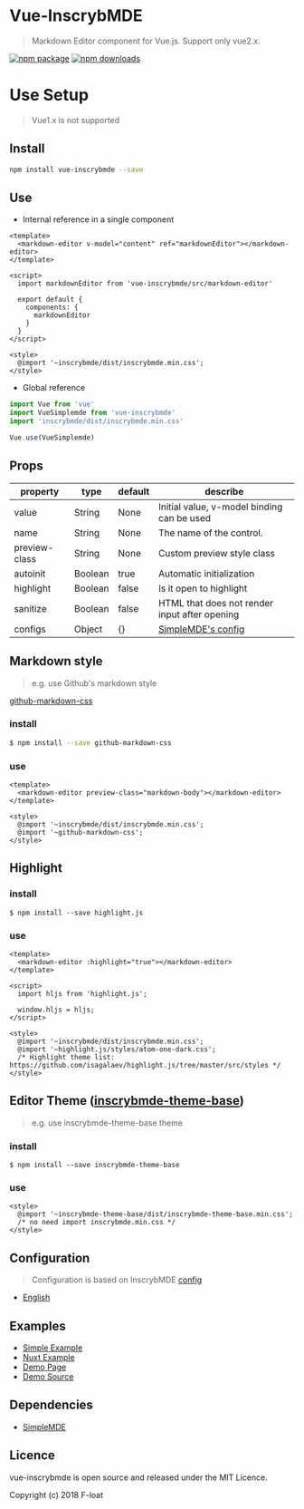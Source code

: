 # Vue-InscrybMDE
> Markdown Editor component for Vue.js. Support only vue2.x.

[![npm package](https://img.shields.io/npm/v/vue-inscrybmde.svg)](https://npmjs.org/package/vue-inscrybmde)
[![npm downloads](http://img.shields.io/npm/dm/vue-inscrybmde.svg)](https://npmjs.org/package/vue-inscrybmde)

# Use Setup

> Vue1.x is not supported

## Install

``` bash
npm install vue-inscrybmde --save
```

## Use

* Internal reference in a single component

``` vue
<template>
  <markdown-editor v-model="content" ref="markdownEditor"></markdown-editor>
</template>

<script>
  import markdownEditor from 'vue-inscrybmde/src/markdown-editor'

  export default {
    components: {
      markdownEditor
    }
  }
</script>

<style>
  @import '~inscrybmde/dist/inscrybmde.min.css';
</style>
```

* Global reference

``` javascript
import Vue from 'vue'
import VueSimplemde from 'vue-inscrybmde'
import 'inscrybmde/dist/inscrybmde.min.css'

Vue.use(VueSimplemde)
```

## Props
| property | type | default | describe |
| ----| ----- | ----- | ---- |
| value | String | None | Initial value, v-model binding can be used |
| name | String | None | The name of the control. |
| preview-class | String | None | Custom preview style class |
| autoinit | Boolean | true | Automatic initialization |
| highlight | Boolean | false | Is it open to highlight |
| sanitize | Boolean | false | HTML that does not render input after opening |
| configs | Object | {} | [SimpleMDE's config](#configuration) |

## Markdown style
> e.g. use Github's markdown style

[github-markdown-css](https://github.com/sindresorhus/github-markdown-css)

### install
``` bash
$ npm install --save github-markdown-css
```

### use
``` vue
<template>
  <markdown-editor preview-class="markdown-body"></markdown-editor>
</template>

<style>
  @import '~inscrybmde/dist/inscrybmde.min.css';
  @import '~github-markdown-css';
</style>
```

## Highlight

### install
```
$ npm install --save highlight.js
```

### use
``` vue
<template>
  <markdown-editor :highlight="true"></markdown-editor>
</template>

<script>
  import hljs from 'highlight.js';

  window.hljs = hljs;
</script>

<style>
  @import '~inscrybmde/dist/inscrybmde.min.css';
  @import '~highlight.js/styles/atom-one-dark.css';
  /* Highlight theme list: https://github.com/isagalaev/highlight.js/tree/master/src/styles */
</style>
```

## Editor Theme ([inscrybmde-theme-base](https://github.com/xcatliu/inscrybmde-theme-base/wiki/List-of-themes))
> e.g. use inscrybmde-theme-base theme

### install
```
$ npm install --save inscrybmde-theme-base
```

### use
``` vue
<style>
  @import '~inscrybmde-theme-base/dist/inscrybmde-theme-base.min.css';
  /* no need import inscrybmde.min.css */
</style>
```

## Configuration
> Configuration is based on InscrybMDE [config](https://github.com/Inscryb/inscryb-markdown-editor)

* [English](doc/configuration_en.md)

## Examples

* [Simple Example](./examples/index.vue)
* [Nuxt Example](./examples/nuxt)
* [Demo Page](https://f-loat.github.io/vue-inscrybmde/)
* [Demo Source](https://github.com/F-loat/vue-inscrybmde/tree/gh-pages)

## Dependencies

* [SimpleMDE](https://github.com/sparksuite/inscrybmde-markdown-editor)

## Licence

vue-inscrybmde is open source and released under the MIT Licence.

Copyright (c) 2018 F-loat
